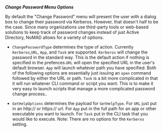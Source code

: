 ***Change Password Menu Options***

By default the "Change Password" menu will present the user with a dialog box to change their password via Kerberos. However, that doesn't half to be the case. Since many organizations use third-party tools or web-based solutions to keep track of password changes instead of just Active Directory, NoMAD allows for a variety of options.

- ```ChangePasswordType``` determines the type of action. Currently ```Kerberos```,```URL```, ```App```, and ```Task``` are supported. ```Kerberos``` will change the password in the standard way. This is the default action if nothing is specified in the prefences.```URL``` will open the specified URL in the user's default browser. ```App``` will launch whatever path you have specified. Both of the following options are essentially just issuing an ```open``` command followed by either the URL or path. ```Task``` is a bit more complicated in that it will run whatever CLI command or script you want. This is to make it very easy to launch scripts that manage a more complicated password change process..

- ```GetHelpOptions``` determines the payload for ```GetHelpType```. For ```URL``` just put in an http:// or https:// url. For ```App``` put in the full path for an app or other executable you want to launch. For ```Task``` put in the CLI task that you would like to execute. Note: There are no options for the ```Kerberos``` setting.